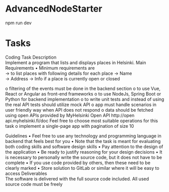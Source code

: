 # AdvancedNodeStarter
npm run dev

# Tasks

Coding Task Description  
Implement a program that lists and displays places in Helsinki. 
Main Requirements 
• Minimum requirements are  
  -> to list places with following details for each place 
  -> Name  
  -> Address 
  -> Info if a place is currently open or closed 

o filtering of the events must be done in the backend section 
o to use Vue, React or Angular as front-end frameworks 
o to use NodeJs, Spring Boot or Python for backend implementation 
o to write unit tests and instead of using the real API tests should utilize mock API o app   must handle scenarios in user friendly way when API does not respond o data should be fetched using open APIs provided by MyHelsinki Open API http://open api.myhelsinki.fi/doc 
Feel free to choose most suitable operations for this task 
o implement a single-page app with pagination of size 10 

 
Guidelines 
• Feel free to use any technology and programming language in backend that feels best for you • Note that the task is meant for evaluating both coding skills and software design skills  • Pay attention to the design of the application 
• Be ready to justify reasoning for your design decisions 
• It is necessary to personally write the source code, but it does not have to be complete • If you use code provided by others, then these need to be clearly marked 
• Store solution to GitLab or similar where it will be easy to access 
Deliverables  
The software is delivered with the full source code included. All used source code must be freely  
